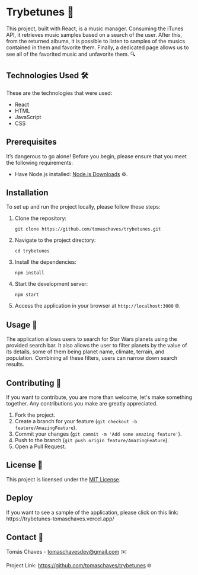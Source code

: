 <!-- Olá, Tryber!
Esse é apenas um arquivo inicial para o README do seu projeto.
É essencial que você preencha esse documento por conta própria, ok?
Não deixe de usar nossas dicas de escrita de README de projetos, e deixe sua criatividade brilhar!
:warning: IMPORTANTE: você precisa deixar nítido:
- quais arquivos/pastas foram desenvolvidos por você; 
- quais arquivos/pastas foram desenvolvidos por outra pessoa estudante;
- quais arquivos/pastas foram desenvolvidos pela Trybe.
-->

<h1>Trybetunes 🌌</h1>

<p>This project, built with React, is a music manager. Consuming the iTunes API, it retrieves music samples based on a search of the user. After this, from the returned albums, it is possible to listen to samples of the musics contained in them and favorite them. Finally, a dedicated page allows us to see all of the favorited music and unfavorite them. 🔍</p>

<h2>Technologies Used 🛠️</h2>

<p>These are the technologies that were used:</p>

<ul>
  <li>React</li>
  <li>HTML</li>
  <li>JavaScript</li>
  <li>CSS</li>
</ul>

<h2>Prerequisites</h2>

<p>It’s dangerous to go alone! Before you begin, please ensure that you meet the following requirements:</p>

<ul>
  <li>Have Node.js installed: <a href="https://nodejs.org/en/download/">Node.js Downloads</a> ⚙️.</li>
</ul>

<h2>Installation</h2>

<p>To set up and run the project locally, please follow these steps:</p>

<ol>
  <li>Clone the repository:</li>

  <pre><code>git clone https://github.com/tomaschaves/trybetunes.git</code></pre>

  <li>Navigate to the project directory:</li>

  <pre><code>cd trybetunes</code></pre>

  <li>Install the dependencies:</li>

  <pre><code>npm install</code></pre>

  <li>Start the development server:</li>

  <pre><code>npm start</code></pre>

  <li>Access the application in your browser at <code>http://localhost:3000</code> 🌐.</li>
</ol>

<h2>Usage 🚀</h2>

<p>The application allows users to search for Star Wars planets using the provided search bar. It also allows the user to filter planets by the value of its details, some of them being planet name, climate, terrain, and population. Combining all these filters, users can narrow down search results.</p>

<h2>Contributing 🤝</h2>

<p>If you want to contribute, you are more than welcome, let's make something together. Any contributions you make are greatly appreciated.</p>

<ol>
  <li>Fork the project.</li>
  <li>Create a branch for your feature (<code>git checkout -b feature/AmazingFeature</code>).</li>
  <li>Commit your changes (<code>git commit -m 'Add some amazing feature'</code>).</li>
  <li>Push to the branch (<code>git push origin feature/AmazingFeature</code>).</li>
  <li>Open a Pull Request.</li>
</ol>

<h2>License 📜</h2>

<p>This project is licensed under the <a href="LICENSE">MIT License</a>.</p>

<h2>Deploy</h2>

<p>If you want to see a sample of the application, please click on this link: https://trybetunes-tomaschaves.vercel.app/</p>

<h2>Contact 📧</h2>

<p>Tomás Chaves - <a href="mailto:tomaschavesdev@gmail.com">tomaschavesdev@gmail.com</a> ✉️</p>

<p>Project Link: <a href="https://github.com/tomaschaves/trybetunes">https://github.com/tomaschaves/trybetunes</a> 🌐</p>
